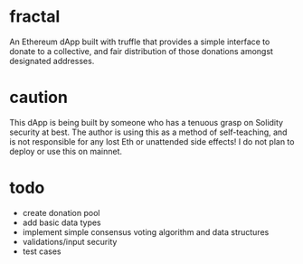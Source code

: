 # fractal
An Ethereum dApp built with truffle that provides a simple interface to donate to a collective, and fair distribution of those donations amongst designated addresses.

# caution
This dApp is being built by someone who has a tenuous grasp on Solidity security at best.  The author is using this as a method of self-teaching, and is not 
responsible for any lost Eth or unattended side effects!  I do not plan to deploy or use this on mainnet.  

# todo
*  create donation pool
*  add basic data types
*  implement simple consensus voting algorithm  and data structures
*  validations/input security
*  test cases


